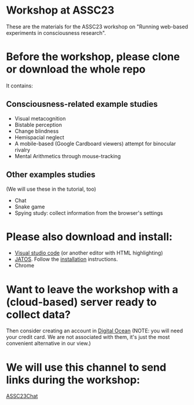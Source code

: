 # Workshop at ASSC23

These are the materials for the ASSC23 workshop on "Running web-based experiments in consciousness research".

# Before the workshop, please clone or download the whole repo  

It contains: 

## Consciousness-related example studies
* Visual metacognition
* Bistable perception 
* Change blindness
* Hemispacial neglect
* A mobile-based (Google Cardboard viewers) attempt for binocular rivalry
* Mental Arithmetics through mouse-tracking

## Other examples studies
(We will use these in the tutorial, too)
* Chat 
* Snake game
* Spying study: collect information from the browser's settings 

# Please also download and install:
* [Visual studio code](https://code.visualstudio.com/) (or another editor with HTML highlighting)
* [JATOS](www.jatos.org). Follow the [installation](http://www.jatos.org/Installation.html) instructions.
* Chrome

# Want to leave the workshop with a (cloud-based) server ready to collect data?
Then consider creating an account in [Digital Ocean](https://www.digitalocean.com/)
(NOTE: you will need your credit card. We are not associated with them, it's just the most convenient alternative in our view.)

# We will use this channel to send links during the workshop:
[ASSC23Chat](https://assc23.jatos.ninja/publix/1/start?batchId=1&generalMultiple)
